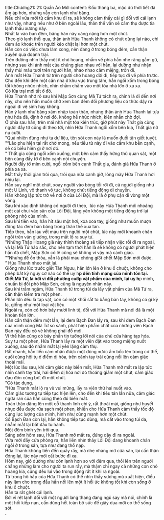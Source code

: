title:Chương21: 21: Quần Áo Mới
content:
Đầu tháng ba, mặc dù thời tiết đã ấm áp hơn, nhưng vẫn còn lạnh như băng.<br>Nếu chỉ vừa mới từ cấm khu đi ra, sẽ không cảm thấy cái gì đối với cái lạnh như vậy, nhưng nếu như ở bên ngoài lâu, thân thể vẫn sẽ cảm thụ được tia lạnh thấu xương này.<br>Nhất là vào ban đêm, băng hàn này càng nặng hơn một chút.<br>Theo gió lạnh thổi qua, thân ảnh Hứa Thanh không có chút dừng lại nào, chỉ đem áo khoác trên người kéo chặt lại hơn một chút.<br>Hắn còn có việc chưa làm xong, nên đang ở trong bóng đêm, cẩn thận xuyên qua doanh trại.<br>Trên đường nhìn thấy một ít chó hoang, nhắm về phía hắn nhe răng gằm gừ, nhưng sau khi ánh mắt của chúng giao nhau với hắn, lại dường như nhận thấy mùi máu tươi trên người hắn, nhao nhao câm miệng, trốn đi.<br>Ánh mắt Hứa Thanh từ trên người chó hoang dời đi, tiếp tục đi về phía trước.<br>Cho đến khi đến một căn nhà ở khu vực trung tâm, hắn ngồi xổm trong bóng tối không nhúc nhích, nhìn chằm chằm vào một tòa nhà lớn ở xa xa.<br>Có lửa trại mới tắt ở đó.<br>Hứa Thanh nhớ rõ sau khi Mập Sơn cùng Mã Tứ tách ra, chính là đi đến nơi này, cho nên hắn muốn chờ xem ban đêm đối phương liệu có thức dậy ra ngoài đi vệ sinh hay không.<br>Hàn ý lạnh như băng xâm nhập toàn thân, nhưng thân ảnh Hứa Thanh lại tựa như hóa đá, định ở nơi đó, không hề nhúc nhích, kiên nhẫn chờ đợi.<br>Ở phía sau hắn, trên mái nhà một tòa kiến trúc, giờ phút này Thất gia cùng người đầy tớ cũng đi theo tới, nhìn Hứa Thanh ngồi xổm bên kia, Thất gia nở nụ cười.<br>"Quả nhiên đúng như ta dự liệu, tên sói con này là muốn đuổi tận giết tuyệt.<br>"“Lão phu hiện tại rất chờ mong, nếu tiểu tử này đi vào cấm khu bên cạnh, sẽ có biểu hiện gì ở nơi đó.<br>" Thất gia cũng ngồi xổm xuống, một bên cảm thấy hứng thú quan sát, một bên cùng đầy tớ ở bên cạnh nói chuyện.<br>Người đầy tớ mỉm cười, ngồi xổm bên cạnh Thất gia, đánh giá Hứa Thanh ở phía xa xa.<br>Mắt thấy thời gian trôi qua, trôi qua nửa canh giờ, lông mày Hứa Thanh hơi nhíu lại.<br>Hắn suy nghĩ một chút, xoay người vào bóng tối rời đi, cả người giống như một U Linh, vô thanh vô tức, không chút tiếng động di chuyển.<br>Hắn không lập tức trở về nơi ở của Lôi Đội, mà là ở phụ cận đi vòng một vòng.<br>Sau khi xác định không có người đi theo,  lúc này Hứa Thanh mới nhoáng một cái chui vào sân của Lôi Đội, lặng yên không một tiếng động trở lại phòng nhỏ của mình.<br>Sau khi tiến vào, hắn hít sâu một hơi, xoa xoa tay, giống như muốn mượn động tác đem hàn băng trong thân thể xua tan.<br>Tiếp theo, hắn lau vết máu trên người một chút, lúc này mới khoanh chân ngồi trên ván giường, trong mắt lộ ra suy tư.<br>"Những Thập Hoang giả này thỉnh thoảng sẽ tiếp nhận việc rồi đi ra ngoài, vả lại Mã Tứ háo sắc, cho nên tạm thời hẳn là sẽ không có người phát hiện hắn đã chết, Mập Sơn có lẽ cũng sẽ không vì vậy mà cảnh giác.<br>"“Nhưng để ổn thỏa, vẫn là phải mau chóng gi3t chết Mập Sơn mới được.<br>” Hứa Thanh nheo mắt lại.<br>Giống như lúc trước giết Tàn Ngưu, hắn lớn lên ở khu ổ chuột, không cho phép bất kỳ nguy cơ nào có thể uy h**p đến tính mạng của mình tồn tại.<br>Giết Mã Tứ, là bởi vì đối phương cướp vật phẩm của mình, lại uy h**p mình, chuẩn bị đối phó Mập Sơn, cũng là nguyên nhân này.<br>Sau khi trầm ngâm, Hứa Thanh từ trong túi da lấy vật phẩm của Mã Tứ ra, cẩn thận kiểm tra một phen.<br>Phần lớn đều là tạp vật, còn có một khối sắt to bằng bàn tay, không có gì kỳ lạ, giống như một loại vật liệu.<br>Ngoài ra, còn có hơn bảy mươi linh tệ, đối với Hứa Thanh mà nói đã là một khoản tiền lớn.<br>Hắn cẩn thận đếm một lần, lại đem Bạch Đan lấy ra, sau khi đem Bạch Đan của mình cùng Mã Tứ so sánh, phát hiện phẩm chất của những viên Bạch Đan này đều có vẻ không phải đồ mới.<br>Vì thế hắn cũng có bảy phần tin tưởng lời nói của chủ cửa hàng tạp hóa.<br>Suy tư một phen, Hứa Thanh lấy ra một viên đặt vào trong miệng nuốt xuống, sau đó nhắm mắt lại yên lặng cảm thụ.<br>Rất nhanh, hắn liền cảm nhận được một dòng nước ấm bốc lên trong cơ thể, cuối cùng hội tụ ở điểm dị hóa, trên cánh tay trái cũng nổi lên cảm giác thoải mái.<br>Một lúc lâu sau, khi cảm giác này biến mất, Hứa Thanh mở mắt ra lập tức nhìn cánh tay trái, hai điểm dị hóa nơi đó thoáng giảm một chút, cảm giác đau đớn cũng bớt đi một chút.<br>"Có tác dụng.<br>"Hứa Thanh mắt lộ ra vẻ vui mừng, lấy ra viên thứ hai nuốt vào.<br>Cảm giác tương tự tiếp tục hiện lên, cho đến khi tiêu tán lần nữa, cảm giác ngứa ran của hắn cũng theo đó biến mất.<br>Toàn thân dâng lên một cỗ thanh linh chi ý, rất thoải mái, giống như huyết nhục đều được rửa sạch một phen, khiến cho Hứa Thanh cảm thấy tốc độ cùng lực lượng của mình, hình như cũng mạnh hơn một chút.<br>Số Bạch Đan còn lại, hắn không tiếp tục dùng, mà cất vào trong túi da, nhắm mắt lại bắt đầu tu hành.<br>Một đêm bình yên trôi qua.<br>Sáng sớm hôm sau, Hứa Thanh mở mắt ra, đứng dậy đi ra ngoài.<br>Vừa mới đẩy cửa phòng ra, hắn liền nhìn thấy Lôi Đội đang khoanh chân ngồi ở trong sân, tựa như đang thổ nạp.<br>Hứa Thanh không tiến đến quấy rầy, mà nhẹ nhàng mở cửa sân, lại cẩn thận đóng lại, lúc này mới cất bước đi xa.<br>Hôm nay, gió dường như còn lạnh hơn so với đêm qua, thổi lên trên người chẳng những làm cho người ta run rẩy, mà thậm chí ngay cả những con chó hoang kia, cũng đều lui vào trong động rất ít khi ra ngoài.<br>Từ trong hô hấp của Hứa Thanh có thể nhìn thấy sương mù xuất hiện, điều này làm cho trong đầu hắn nổi lên một ít hồi ức không tốt khi còn sống ở khu ổ chuột.<br>Hắn ta rất ghét cái lạnh.<br>Bởi vì rét lạnh đối với một người lang thang đang ngủ say mà nói, chính là một hồi kiếp nạn, cần dùng hết toàn bộ sức để giãy dụa mới có thể sống sót.<br>.<br>